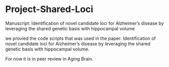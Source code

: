 # Project-Shared-Loci
Manuscript: Identification of novel candidate loci for Alzheimer’s disease by leveraging the shared genetic basis with hippocampal volume


we provied the code scripts that was used in the paper: Identification of novel candidate loci for Alzheimer’s disease by leveraging the shared genetic basis with hippocampal volume.

For now it is in peer review in Aging Brain.


